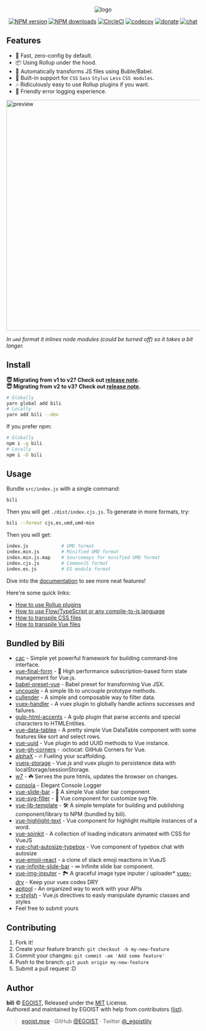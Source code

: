 <p align="center">
<img src="https://i.loli.net/2018/02/02/5a741da489499.png" alt="logo">
</p>

<p align="center"><a href="https://npmjs.com/package/bili"><img src="https://img.shields.io/npm/v/bili.svg?style=flat" alt="NPM version"></a> <a href="https://npmjs.com/package/bili"><img src="https://img.shields.io/npm/dm/bili.svg?style=flat" alt="NPM downloads"></a> <a href="https://circleci.com/gh/egoist/bili/tree/master"><img src="https://circleci.com/gh/egoist/bili/tree/master.svg?style=shield" alt="CircleCI"></a> <a href="https://codecov.io/gh/egoist/bili"><img src="https://codecov.io/gh/egoist/bili/branch/master/graph/badge.svg" alt="codecov"></a> <a href="https://github.com/egoist/donate"><img src="https://img.shields.io/badge/$-donate-ff69b4.svg?maxAge=2592000&amp;style=flat" alt="donate"></a> <a href="https://chat.egoist.moe"><img src="https://img.shields.io/badge/chat-on%20discord-7289DA.svg?style=flat" alt="chat"></a></p>

## Features

* 🚀 Fast, zero-config by default.
* 📦 Using Rollup under the hood.
* 🚗 Automatically transforms JS files using Buble/Babel.
* 💅 Built-in support for `CSS` `Sass` `Stylus` `Less` `CSS modules`.
* 🎶 Ridiculously easy to use Rollup plugins if you want.
* 🚨 Friendly error logging experience.

<img src="https://cdn.rawgit.com/egoist/bili/master/media/preview.svg" width="600" alt="preview">

_In `umd` format it inlines node modules (could be turned off) so it takes a bit longer._

## Install

**😇 Migrating from v1 to v2? Check out [release note](https://github.com/egoist/bili/releases/tag/v2.0.0).**<br>
**😇 Migrating from v2 to v3? Check out [release note](https://github.com/egoist/bili/releases/tag/v3.0.0).**

```bash
# Globally
yarn global add bili
# Locally
yarn add bili --dev
```

If you prefer npm:

```bash
# Globally
npm i -g bili
# Locally
npm i -D bili
```

## Usage

Bundle `src/index.js` with a single command:

```bash
bili
```

Then you will get `./dist/index.cjs.js`. To generate in more formats, try:

```bash
bili --format cjs,es,umd,umd-min
```

Then you will get:

```bash
index.js            # UMD format
index.min.js        # Minified UMD format
index.min.js.map    # Sourcemaps for minified UMD format
index.cjs.js        # CommonJS format
index.es.js         # ES module format
```

Dive into the [documentation](https://bili.egoist.moe) to see more neat features!

Here're some quick links:

* [How to use Rollup plugins](https://bili.egoist.moe/#/recipes/use-rollup-plugins)
* [How to use Flow/TypeScript or any compile-to-js language](https://bili.egoist.moe/#/recipes/transpile-js-files)
* [How to transpile CSS files](https://bili.egoist.moe/#/recipes/transpile-css-files)
* [How to transpile Vue files](https://bili.egoist.moe/#/recipes/transpile-vue-files)

## Bundled by Bili

* [cac](https://github.com/egoist/cac) - Simple yet powerful framework for building command-line interface.
* [vue-final-form](https://github.com/egoist/vue-final-form) - 🏁 High performance subscription-based form state management for Vue.js.
* [babel-preset-vue](https://github.com/vuejs/babel-preset-vue) - Babel preset for transforming Vue JSX.
* [uncouple](https://github.com/VitorLuizC/uncouple) - A simple lib to uncouple prototype methods.
* [cullender](https://github.com/VitorLuizC/cullender) - A simple and composable way to filter data.
* [vuex-handler](https://github.com/VitorLuizC/vuex-handler) - A vuex plugin to globally handle actions successes and failures.
* [gulp-html-accents](https://github.com/VitorLuizC/gulp-html-accents) - A gulp plugin that parse accents and special characters to HTMLEntities.
* [vue-data-tablee](https://github.com/VitorLuizC/vue-data-tablee) - A pretty simple Vue DataTable component with some features like sort and select rows.
* [vue-uuid](https://github.com/VitorLuizC/vue-uuid) - Vue plugin to add UUID methods to Vue instance.
* [vue-gh-corners](https://github.com/gluons/vue-gh-corners) - :octocat: GitHub Corners for Vue.
* [alphaX](https://github.com/ulivz/alphax) - :fire: Fueling your scaffolding.
* [vuejs-storage](https://github.com/maple3142/vuejs-storage) - Vue.js and vuex plugin to persistence data with localStorage/sessionStorage.
* [w7](https://github.com/ulivz/w7) - :shamrock: Serves the pure htmls, updates the browser on changes.
* [consola](https://github.com/nuxt/consola) - Elegant Console Logger
* [vue-slide-bar](https://github.com/biigpongsatorn/vue-slide-bar) - 🎢 A simple Vue slider bar component.
* [vue-svg-filler](https://github.com/biigpongsatorn/vue-svg-filler) - 🎨 Vue component for customize svg file.
* [vue-lib-template](https://github.com/biigpongsatorn/vue-lib-template) - 🛠 A simple template for building and publishing component/library to NPM (bundled by bili).
* [vue-highlight-text](https://github.com/TonPC64/vue-highlight-text) - Vue component for highlight multiple instances of a word.
* [vue-spinkit](https://github.com/TonPC64/vue-spinkit) - A collection of loading indicators animated with CSS for VueJS
* [vue-chat-autosize-typebox](https://github.com/TonPC64/vue-chat-autosize-typebox) - Vue component of typebox chat with autosize
* [vue-emoji-react](https://github.com/TonPC64/vue-emoji-react) - a clone of slack emoji reactions in VueJS
* [vue-infinite-slide-bar](https://github.com/biigpongsatorn/vue-infinite-slide-bar) - ∞ Infinite slide bar component.
* [vue-img-inputer](https://github.com/waynecz/vue-img-inputer) - 🏞 A graceful image type inputer / uploader* [vuex-dry](https://github.com/eunjae-lee/vuex-dry) - Keep your vuex codes DRY
* [apitool](https://github.com/eunjae-lee/apitool) - An organized way to work with your APIs
* [v-stylish](https://github.com/gigioSouza/v-stylish) - Vue.js directives to easly manipulate dynamic classes and styles
* Feel free to submit yours

## Contributing

1.  Fork it!
2.  Create your feature branch: `git checkout -b my-new-feature`
3.  Commit your changes: `git commit -am 'Add some feature'`
4.  Push to the branch: `git push origin my-new-feature`
5.  Submit a pull request :D

## Author

**bili** © [EGOIST](https://github.com/egoist), Released under the [MIT](./LICENSE) License.<br>
Authored and maintained by EGOIST with help from contributors ([list](https://github.com/egoist/bili/contributors)).

> [egoist.moe](https://egoist.moe) · GitHub [@EGOIST](https://github.com/egoist) · Twitter [@\_egoistlily](https://twitter.com/_egoistlily)

